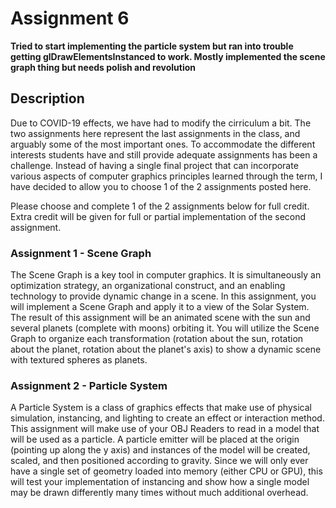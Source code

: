 # Assignment 6

**Tried to start implementing the particle system but ran into trouble
getting glDrawElementsInstanced to work. Mostly implemented the scene graph thing but needs polish and revolution**
  
## Description

Due to COVID-19 effects, we have had to modify the cirriculum a bit.
The two assignments here represent the last assignments in the class,
and arguably some of the most important ones.  To accommodate the
different interests students have and still provide adequate
assignments has been a challenge.  Instead of having a single final
project that can incorporate various aspects of computer graphics
principles learned through the term, I have decided to allow you to
choose 1 of the 2 assignments posted here.

Please choose and complete 1 of the 2 assignments below for full
credit.  Extra credit will be given for full or partial implementation
of the second assignment.

### Assignment 1 - Scene Graph

The Scene Graph is a key tool in computer graphics.  It is
simultaneously an optimization strategy, an organizational construct,
and an enabling technology to provide dynamic change in a scene.  In
this assignment, you will implement a Scene Graph and apply it to a
view of the Solar System.  The result of this assignment will be an
animated scene with the sun and several planets (complete with moons)
orbiting it.  You will utilize the Scene Graph to organize each
transformation (rotation about the sun, rotation about the planet,
rotation about the planet's axis) to show a dynamic scene with
textured spheres as planets.

### Assignment 2 - Particle System

A Particle System is a class of graphics effects that make use of
physical simulation, instancing, and lighting to create an effect or
interaction method.  This assignment will make use of your OBJ Readers
to read in a model that will be used as a particle.  A particle
emitter will be placed at the origin (pointing up along the y axis)
and instances of the model will be created, scaled, and then
positioned according to gravity.  Since we will only ever have a
single set of geometry loaded into memory (either CPU or GPU), this
will test your implementation of instancing and show how a single
model may be drawn differently many times without much additional
overhead.


